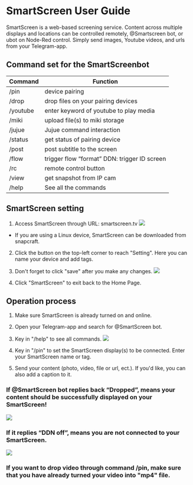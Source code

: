 # SmartScreen User Guide

SmartScreen is a web-based screening service.
Content across multiple displays and locations can be controlled remotely, @Smartscreen bot, or ubot on Node-Red control.
Simply send images, Youtube videos, and urls from your Telegram-app.


## Command set for the SmartScreenbot


| Command | Function | 
| -------- | -------- | 
|/pin | device pairing | 
|/drop|drop files on your pairing devices|
|/youtube|enter keyword of youtube to play media|
|/miki|upload file(s) to miki storage|
|/jujue|Jujue command interaction|
|/status|get status of pairing device|
|/post|post subtitle to the screen|
|/flow|trigger flow “format” DDN: trigger ID screen
|/rc| remote control button|
|/view| get snapshot from IP cam|
|/help| See all the commands|

## SmartScreen setting
1. Access SmartScreen through URL: smartscreen.tv
![](https://i.imgur.com/tIxNcIu.png)
* If you are using a Linux device, SmartScreen can be downloaded from snapcraft. 

2. Click the button on the top-left corner  to reach "Setting". Here you can name your device and add tags.

3. Don't forget to click "save" after you make any changes.
![](https://i.imgur.com/rZDwqYD.png)


4. Click "SmartScreen" to exit back to the Home Page.

## Operation process
1. Make sure SmartScreen is already turned on and online.
2. Open your Telegram-app and search for @SmartScreen bot.
3. Key in "/help" to see all commands.
![](https://i.imgur.com/yAfFu94.jpg)

4. Key in "/pin" to set the SmartScreen display(s) to be connected. Enter your SmartScreen name or tag. 

5. Send your content (photo, video, file or url, ect.). If you'd like, you can also add a caption to it. 
### If @SmartScreen bot replies back “Dropped”, means your content should be successfully displayed on your SmartScreen!
![](https://i.imgur.com/79dAUEf.jpg)


### If it replies “DDN off”, means you are not connected to your SmartScreen. 
![](https://i.imgur.com/9xzqiqJ.jpg)

  ### If you want to drop video through command /pin, make sure that you have already turned your video into "mp4" file.
